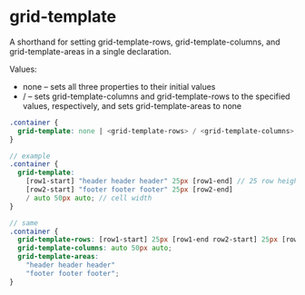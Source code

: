 # grid-template

A shorthand for setting grid-template-rows, grid-template-columns, and grid-template-areas in a single declaration.

Values:

- none – sets all three properties to their initial values
- <grid-template-rows> / <grid-template-columns> – sets grid-template-columns and grid-template-rows to the specified values, respectively, and sets grid-template-areas to none

```scss
.container {
  grid-template: none | <grid-template-rows> / <grid-template-columns>;
}

// example
.container {
  grid-template:
    [row1-start] "header header header" 25px [row1-end] // 25 row height
    [row2-start] "footer footer footer" 25px [row2-end]
    / auto 50px auto; // cell width
}

// same 
.container {
  grid-template-rows: [row1-start] 25px [row1-end row2-start] 25px [row2-end];
  grid-template-columns: auto 50px auto;
  grid-template-areas: 
    "header header header" 
    "footer footer footer";
}
```